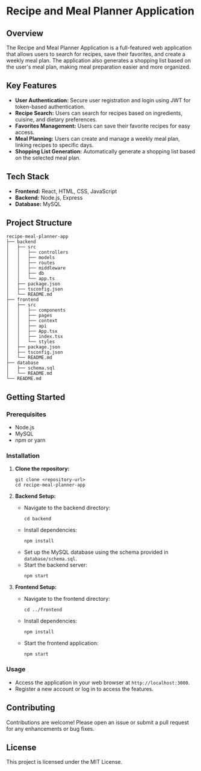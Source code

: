 # Recipe and Meal Planner Application

## Overview
The Recipe and Meal Planner Application is a full-featured web application that allows users to search for recipes, save their favorites, and create a weekly meal plan. The application also generates a shopping list based on the user's meal plan, making meal preparation easier and more organized.

## Key Features
- **User Authentication:** Secure user registration and login using JWT for token-based authentication.
- **Recipe Search:** Users can search for recipes based on ingredients, cuisine, and dietary preferences.
- **Favorites Management:** Users can save their favorite recipes for easy access.
- **Meal Planning:** Users can create and manage a weekly meal plan, linking recipes to specific days.
- **Shopping List Generation:** Automatically generate a shopping list based on the selected meal plan.

## Tech Stack
- **Frontend:** React, HTML, CSS, JavaScript
- **Backend:** Node.js, Express
- **Database:** MySQL

## Project Structure
```
recipe-meal-planner-app
├── backend
│   ├── src
│   │   ├── controllers
│   │   ├── models
│   │   ├── routes
│   │   ├── middleware
│   │   ├── db
│   │   └── app.ts
│   ├── package.json
│   ├── tsconfig.json
│   └── README.md
├── frontend
│   ├── src
│   │   ├── components
│   │   ├── pages
│   │   ├── context
│   │   ├── api
│   │   ├── App.tsx
│   │   ├── index.tsx
│   │   └── styles
│   ├── package.json
│   ├── tsconfig.json
│   └── README.md
├── database
│   ├── schema.sql
│   └── README.md
└── README.md
```

## Getting Started

### Prerequisites
- Node.js
- MySQL
- npm or yarn

### Installation

1. **Clone the repository:**
   ```
   git clone <repository-url>
   cd recipe-meal-planner-app
   ```

2. **Backend Setup:**
   - Navigate to the backend directory:
     ```
     cd backend
     ```
   - Install dependencies:
     ```
     npm install
     ```
   - Set up the MySQL database using the schema provided in `database/schema.sql`.
   - Start the backend server:
     ```
     npm start
     ```

3. **Frontend Setup:**
   - Navigate to the frontend directory:
     ```
     cd ../frontend
     ```
   - Install dependencies:
     ```
     npm install
     ```
   - Start the frontend application:
     ```
     npm start
     ```

### Usage
- Access the application in your web browser at `http://localhost:3000`.
- Register a new account or log in to access the features.

## Contributing
Contributions are welcome! Please open an issue or submit a pull request for any enhancements or bug fixes.

## License
This project is licensed under the MIT License.